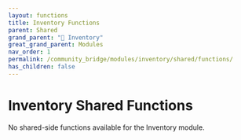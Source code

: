 ```yaml
---
layout: functions
title: Inventory Functions
parent: Shared
grand_parent: "🎒 Inventory"
great_grand_parent: Modules
nav_order: 1
permalink: /community_bridge/modules/inventory/shared/functions/
has_children: false
---
```


# Inventory Shared Functions
No shared-side functions available for the Inventory module.
